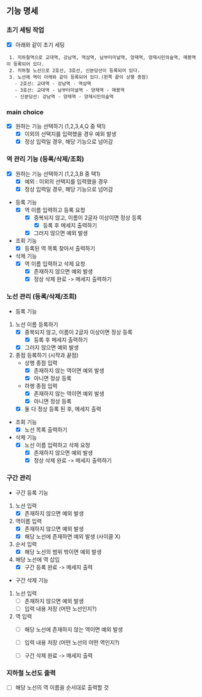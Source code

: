 ## 기능 명세

### 초기 세팅 작업
- [X] 아래와 같이 초기 세팅

````
 1. 지하철역으로 교대역, 강남역, 역삼역, 남부터미널역, 양재역, 양재시민의숲역, 매봉역이 등록되어 있다.
 2. 지하철 노선으로 2호선, 3호선, 신분당선이 등록되어 있다.
 3. 노선에 역이 아래와 같이 등록되어 있다.(왼쪽 끝이 상행 종점)
   - 2호선: 교대역 - 강남역 - 역삼역
   - 3호선: 교대역 - 남부터미널역 - 양재역 - 매봉역
   - 신분당선: 강남역 - 양재역 - 양재시민의숲역
````

### main choice

- [X] 원하는 기능 선택하기 (1,2,3,4,Q 중 택1)
    - [X] 이외의 선택지를 입력했을 경우 예외 발생 
    - [X] 정상 입력일 경우, 해당 기능으로 넘어감 
    
### 역 관리 기능 (등록/삭제/조회)

- [X] 원하는 기능 선택하기 (1,2,3,B 중 택1)
    - [X] 예외 : 이외의 선택지를 입력했을 경우
    - [X] 정상 입력일 경우, 해당 기능으로 넘어감 
    
- 등록 기능
    - [X] 역 이름 입력하고 등록 요청
        - [X] 중복되지 않고, 이름이 2글자 이상이면 정상 등록
            - [X] 등록 후 메세지 출력하기
        - [X] 그러지 않으면 예외 발생 
        
- 조회 기능
    - [X] 등록된 역 목록 찾아서 출력하기 
    
- 삭제 기능
    - [X] 역 이름 입력하고 삭제 요청
        - [X] 존재하지 않으면 예외 발생
        - [X] 정상 삭제 완료 -> 메세지 출력하기 
        
### 노선 관리 (등록/삭제/조회)

- 등록 기능
1. 노선 이름 등록하기
    - [X] 중복되지 않고, 이름이 2글자 이상이면 정상 등록
        - [X] 등록 후 메세지 출력하기 
    - [X] 그러지 않으면 예외 발생 
    
2. 종점 등록하기 (시작과 끝점)
    - 상행 종점 입력
        - [X] 존재하지 않는 역이면 예외 발생
        - [X] 아니면 정상 등록 
    - 하행 종점 입력
        - [X] 존재하지 않는 역이면 예외 발생
        - [X] 아니면 정상 등록 
    - [X] 둘 다 정상 등록 된 후, 메세지 출력
    
- 조회 기능
    - [X] 노선 목록 출력하기
    
- 삭제 기능
    - [X] 노선 이름 입력하고 삭제 요청
        - [X] 존재하지 않으면 예외 발생
        - [X] 정상 삭제 완료 -> 메세지 출력하기 
        
### 구간 관리

- 구간 등록 기능
1. 노선 입력
    - [X] 존재하지 않으면 예외 발생
    
2. 역이름 입력
    - [X] 존재하지 않으면 예외 발생
    - [X] 해당 노선에 존재하면 예외 발생 (사이클 X)

3. 순서 입력
    - [X] 해당 노선의 범위 밖이면 예외 발생

4. 해당 노선에 역 삽입
    - [X] 구간 등록 완료 -> 메세지 출력 

- 구간 삭제 기능
1. 노선 입력
    - [ ] 존재하지 않으면 예외 발생
    - [ ] 입력 내용 저장 (어떤 노선인지?)
    
2. 역 입력
    - [ ] 해당 노선에 존재하지 않는 역이면 예외 발생
    - [ ] 입력 내용 저장 (어떤 노선의 어떤 역인지?)
    
    - [ ] 구간 삭제 완료 -> 메세지 출력 
    
### 지하철 노선도 출력

- [ ] 해당 노선의 역 이름을 순서대로 출력할 것